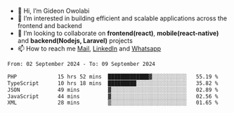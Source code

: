 - 👋 Hi, I’m Gideon Owolabi
- 👀 I’m interested in building efficient and scalable applications across the frontend and backend
- 💞️ I’m looking to collaborate on <b>frontend(react)</b>, <b>mobile(react-native)</b> and <b>backend(Nodejs, Laravel)</b> projects
- 📫 How to reach me <a href="mailto:gideoniyin2021@gmail.com">Mail</a>, <a href="https://www.linkedin.com/in/gideon-owolabi-9b667a232/">LinkedIn</a> and <a href="https://wa.me/2348055377085">Whatsapp</a>

<!---
gude1/gude1 is a ✨ special ✨ repository because its `README.md` (this file) appears on your GitHub profile.
You can click the Preview link to take a look at your changes.
--->

<!--START_SECTION:waka-->

```txt
From: 02 September 2024 - To: 09 September 2024

PHP             15 hrs 52 mins  █████████████▓░░░░░░░░░░░   55.19 %
TypeScript      10 hrs 18 mins  █████████░░░░░░░░░░░░░░░░   35.82 %
JSON            49 mins         ▓░░░░░░░░░░░░░░░░░░░░░░░░   02.89 %
JavaScript      44 mins         ▓░░░░░░░░░░░░░░░░░░░░░░░░   02.56 %
XML             28 mins         ▒░░░░░░░░░░░░░░░░░░░░░░░░   01.65 %
```

<!--END_SECTION:waka-->
